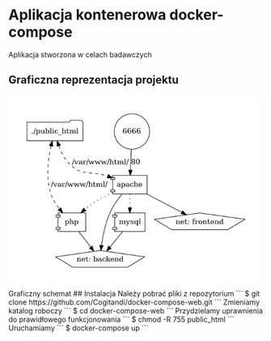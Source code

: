 # Aplikacja kontenerowa docker-compose
Aplikacja stworzona w celach badawczych 
## Graficzna reprezentacja projektu
<img src="https://github.com/Cogitandi/docker-compose-web/blob/main/docker-compose.png">
Graficzny schemat
## Instalacja
Należy pobrać pliki z repozytorium
```
$ git clone https://github.com/Cogitandi/docker-compose-web.git
```
Zmieniamy katalog roboczy
```
$ cd docker-compose-web
```
Przydzielamy uprawnienia do prawidłowego funkcjonowania
```
$ chmod -R 755 public_html
```
Uruchamiamy
```
$ docker-compose up
```

